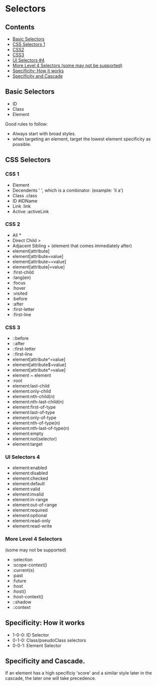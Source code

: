 # Selectors

## Contents
- [Basic Selectors](#basic-selectors)
- [CSS Selectors 1](#css-selectors)
- [CSS2](#css-2)
- [CSS3](#css-3)
- [UI Selectors #4](#ui-selectors-4)
- [More Level 4 Selectors (some may not be supported)](#more-level-4-selectors)
- [Specificity: How it works](#specificity:-how-it-works)
- [Specificity and Cascade](#specificity-and-cascade) 

## Basic Selectors
- ID
- Class
- Element

Good rules to follow:
- Always start with broad styles.  
- when targeting an element, target the lowest element specificity as possible.

## CSS Selectors
### CSS 1
- Element
- Decendents ' ', which is a combinator. (example: 'li a')
- Class .class
- ID #IDName
- Link :link
- Active :activeLink

### CSS 2
- All *
- Direct Child >
- Adjacent Sibling + (element that comes immediately after)
- element[attribute]
- element[attribute=value]
- element[attribute~=value]
- element[attribute|=value]
- :first-child
- :lang(en)
- :focus
- :hover
- :visited
- :before
- :after
- :first-letter
- :first-line

### CSS 3
- ::before
- ::after
- ::first-letter
- ::first-line
- element[attribute^=value]
- element[attribute$=value]
- element[attribute*=value]
- element ~ element
- :root
- element:last-child
- element:only-child
- element:nth-child(n)
- element:nth-last-child(n)
- element:first-of-type
- element:last-of-type
- element:only-of-type
- element:nth-of-type(n)
- element:nth-last-of-type(n)
- element:empty
- element:not(selector)
- element:target

### UI Selectors 4

- element:enabled
- element:disabled
- element:checked
- element:default
- element:valid
- element:invalid
- element:in-range
- element:out-of-range
- element:required
- element:optional
- element:read-only
- element:read-write

### More Level 4 Selectors 
(some may not be supported)
- :selection
- :scope-context()
- :current(s)
- :past
- :future
- :host
- :host()
- :host-context()
- ::shadow
- ::context


## Specificity: How it works

- 1-0-0: ID Selector
- 0-1-0: Class/pseudoClass selectors
- 0-0-1: Element Selector

## Specificity and Cascade. 

If an element has a high specificiy 'score' and a similar style later in the cascade, the later one will take precedence. 
